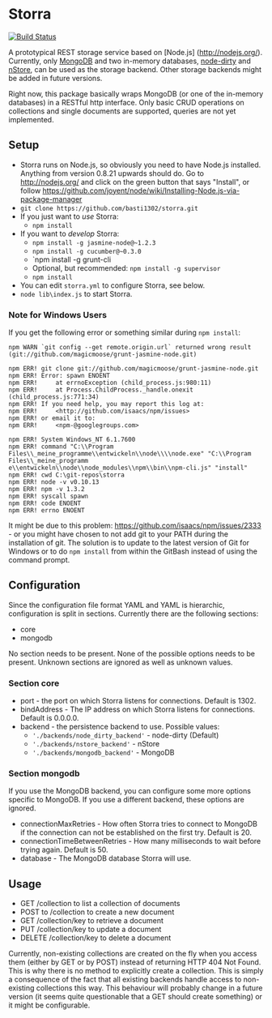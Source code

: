 Storra
======
[![Build Status](https://travis-ci.org/basti1302/storra.png)](https://travis-ci.org/basti1302/storra)

A prototypical REST storage service based on [Node.js] (http://nodejs.org/). Currently, only [MongoDB](http://www.mongodb.org/) and two in-memory databases, [node-dirty](https://github.com/felixge/node-dirty) and [nStore](https://github.com/creationix/nstore), can be used as the storage backend. Other storage backends might be added in future versions.

Right now, this package basically wraps MongoDB (or one of the in-memory databases) in a RESTful http interface. Only basic CRUD operations on collections and single documents are supported, queries are not yet implemented.

Setup
-----

* Storra runs on Node.js, so obviously you need to have Node.js installed. Anything from version 0.8.21 upwards should do. Go to http://nodejs.org/ and click on the green button that says "Install", or follow https://github.com/joyent/node/wiki/Installing-Node.js-via-package-manager
* `git clone https://github.com/basti1302/storra.git`
* If you just want to *use* Storra:
    * `npm install`
* If you want to *develop* Storra:
    * `npm install -g jasmine-node@~1.2.3`
    * `npm install -g cucumber@~0.3.0`
    * `npm install -g grunt-cli
    * Optional, but recommended: `npm install -g supervisor`
    * `npm install`
* You can edit `storra.yml` to configure Storra, see below.
* `node lib\index.js` to start Storra.

### Note for Windows Users

If you get the following error or something similar during `npm install`:

```shell
npm WARN `git config --get remote.origin.url` returned wrong result (git://github.com/magicmoose/grunt-jasmine-node.git)

npm ERR! git clone git://github.com/magicmoose/grunt-jasmine-node.git
npm ERR! Error: spawn ENOENT
npm ERR!     at errnoException (child_process.js:980:11)
npm ERR!     at Process.ChildProcess._handle.onexit (child_process.js:771:34)
npm ERR! If you need help, you may report this log at:
npm ERR!     <http://github.com/isaacs/npm/issues>
npm ERR! or email it to:
npm ERR!     <npm-@googlegroups.com>

npm ERR! System Windows_NT 6.1.7600
npm ERR! command "C:\\Program Files\\_meine_programme\\entwickeln\\node\\\\node.exe" "C:\\Program Files\\_meine_programm
e\\entwickeln\\node\\node_modules\\npm\\bin\\npm-cli.js" "install"
npm ERR! cwd C:\git-repos\storra
npm ERR! node -v v0.10.13
npm ERR! npm -v 1.3.2
npm ERR! syscall spawn
npm ERR! code ENOENT
npm ERR! errno ENOENT
```

It might be due to this problem: https://github.com/isaacs/npm/issues/2333 - or you might have chosen to not add git to your PATH during the installation of git. The solution is to update to the latest version of Git for Windows or to do `npm install` from within the GitBash instead of using the command prompt.

Configuration
-------------

Since the configuration file format YAML and YAML is hierarchic, configuration is split in sections. Currently there are the following sections:

* core
* mongodb

No section needs to be present. None of the possible options needs to be present. Unknown sections are ignored as well as unknown values.

### Section core

* port - the port on which Storra listens for connections. Default is 1302.
* bindAddress - The IP address on which Storra listens for connections. Default is 0.0.0.0.
* backend - the persistence backend to use. Possible values:
    * `'./backends/node_dirty_backend'` - node-dirty (Default)
    * `'./backends/nstore_backend'` - nStore
    * `'./backends/mongodb_backend'` - MongoDB

### Section mongodb
If you use the MongoDB backend, you can configure some more options specific to MongoDB. If you use a different backend, these options are ignored.
* connectionMaxRetries - How often Storra tries to connect to MongoDB if the connection can not be established on the first try. Default is 20.
* connectionTimeBetweenRetries - How many milliseconds to wait before trying again. Default is 50.
* database - The MongoDB database Storra will use.

Usage
-----

* GET /collection to list a collection of documents
* POST to /collection to create a new document
* GET /collection/key to retrieve a document
* PUT /collection/key to update a document
* DELETE /collection/key to delete a document

Currently, non-existing collections are created on the fly when you access them (either by GET or by POST) instead of returning HTTP 404 Not Found. This is why there is no method to explicitly create a collection. This is simply a consequence of the fact that all existing backends handle access to non-existing collections this way. This behaviour will probably change in a future version (it seems quite questionable that a GET should create something) or it might be configurable.
